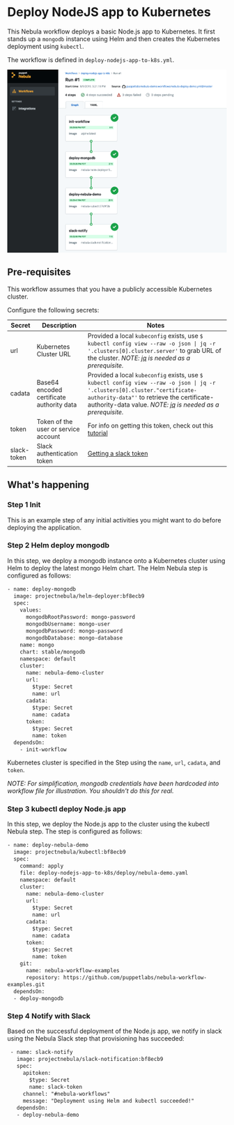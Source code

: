 # Deploy NodeJS app to Kubernetes

This Nebula workflow deploys a basic Node.js app to Kubernetes. It first stands up a `mongodb` instance using Helm and then creates the Kubernetes deployment using `kubectl`.

The workflow is defined in `deploy-nodejs-app-to-k8s.yml`.

<p align="center"><img src="./deploy-nodejs-app-to-k8s.png" alt="Deploy Node.js App to K8s workflow"></p>

## Pre-requisites
This workflow assumes that you have a publicly accessible Kubernetes cluster.

Configure the following secrets:

| Secret        | Description   | Notes   |
| ------------- | ------------- | ------- |
| url           | Kubernetes Cluster URL | Provided a local `kubeconfig` exists, use `$ kubectl config view --raw -o json \| jq -r '.clusters[0].cluster.server'` to grab URL of the cluster. *NOTE: [jq](https://stedolan.github.io/jq/) is needed as a prerequisite.* |
| cadata        | Base64 encoded certificate authority data | Provided a local `kubeconfig` exists, use `$ kubectl config view --raw -o json \| jq -r '.clusters[0].cluster."certificate-authority-data"'` to retrieve the certificate-authority-data value. *NOTE: [jq](https://stedolan.github.io/jq/) is needed as a prerequisite.* |
| token         | Token of the user or service account | For info on getting this token, check out this [tutorial](https://gist.github.com/kenazk/cfce793d7ec29b876acaf3d629c3345c)|
| slack-token   | Slack authentication token | [Getting a slack token](https://get.slack.help/hc/en-us/articles/215770388-Create-and-regenerate-API-tokens) |

## What's happening

### Step 1 Init
This is an example step of any initial activities you might want to do before deploying the application.

### Step 2 Helm deploy mongodb
In this step, we deploy a mongodb instance onto a Kubernetes cluster using Helm to deploy the latest mongo Helm chart. The Helm Nebula step is configured as follows:
```
- name: deploy-mongodb
  image: projectnebula/helm-deployer:bf8ecb9
  spec:
    values:
      mongodbRootPassword: mongo-password
      mongodbUsername: mongo-user
      mongodbPassword: mongo-password
      mongodbDatabase: mongo-database
    name: mongo
    chart: stable/mongodb
    namespace: default
    cluster:
      name: nebula-demo-cluster
      url:
        $type: Secret
        name: url
      cadata:
        $type: Secret
        name: cadata
      token:
        $type: Secret
        name: token
  dependsOn:
    - init-workflow
```
Kubernetes cluster is specified in the Step using the `name`, `url`, `cadata`, and `token`.

*NOTE: For simplification, mongodb credentials have been hardcoded into workflow file for illustration. You shouldn't do this for real.*

### Step 3 kubectl deploy Node.js app
In this step, we deploy the Node.js app to the cluster using the kubectl Nebula step. The step is configured as follows:
```
- name: deploy-nebula-demo
  image: projectnebula/kubectl:bf8ecb9
  spec:
    command: apply
    file: deploy-nodejs-app-to-k8s/deploy/nebula-demo.yaml
    namespace: default
    cluster:
      name: nebula-demo-cluster
      url:
        $type: Secret
        name: url
      cadata:
        $type: Secret
        name: cadata
      token:
        $type: Secret
        name: token
    git:
      name: nebula-workflow-examples
      repository: https://github.com/puppetlabs/nebula-workflow-examples.git
  dependsOn:
  - deploy-mongodb
  ```

 ### Step 4 Notify with Slack
 Based on the successful deployment of the Node.js app, we notify in slack using the Nebula Slack step that provisioning has succeeded:
 ```
  - name: slack-notify
    image: projectnebula/slack-notification:bf8ecb9
    spec:
      apitoken:
        $type: Secret
        name: slack-token
      channel: "#nebula-workflows"
      message: "Deployment using Helm and kubectl succeeded!"
    dependsOn:
    - deploy-nebula-demo
  ```
